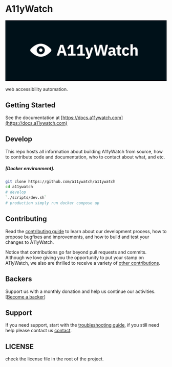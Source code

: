 # A11yWatch

![A11yWatch](https://raw.githubusercontent.com/A11yWatch/Project-Screenshots/master/banner.jpeg?raw=true "A11yWatch Logo")

web accessibility automation.

## Getting Started

See the documentation at [https://docs.a11ywatch.com](https://docs.a11ywatch.com)

## Develop

This repo hosts all information about
building A11yWatch from source, how to contribute code
and documentation, who to contact about what, and etc.

##### [Docker environment].

```sh
git clone https://github.com/a11ywatch/a11ywatch
cd a11ywatch
# develop
`./scripts/dev.sh`
# production simply run docker compose up
```

## Contributing

Read the [contributing guide](/CONTRIBUTING.md) to learn about our development process, how to propose bugfixes and improvements, and how to build and test your changes to A11yWatch.

Notice that contributions go far beyond pull requests and commits.
Although we love giving you the opportunity to put your stamp on A11yWatch, we also are thrilled to receive a variety of [other contributions](https://a11ywatch.com/faq).

## Backers

Support us with a monthly donation and help us continue our activities. [[Become a backer](https://opencollective.com/a11ywatch#backer)]

## Support

If you need support, start with the [troubleshooting guide](https://a11ywatch.github.io/docs/troubleshooting),
if you still need help please contact us [contact](https://a11ywatch.github.io/docs/blog).

## LICENSE

check the license file in the root of the project.
